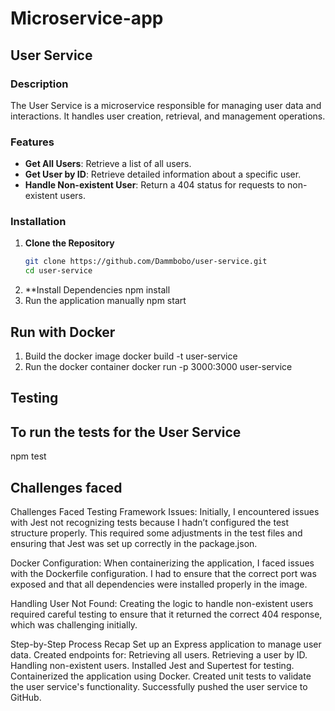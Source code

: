 # Microservice-app

## User Service

### Description
The User Service is a microservice responsible for managing user data and interactions. It handles user creation, retrieval, and management operations.

### Features
- **Get All Users**: Retrieve a list of all users.
- **Get User by ID**: Retrieve detailed information about a specific user.
- **Handle Non-existent User**: Return a 404 status for requests to non-existent users.

### Installation

1. **Clone the Repository**
   ```bash
   git clone https://github.com/Dammbobo/user-service.git
   cd user-service
2. **Install Dependencies
    npm install
3. Run the application manually 
    npm start
## Run with Docker
1. Build the docker image 
    docker build -t user-service 
2. Run the docker container
    docker run -p 3000:3000 user-service
## Testing 
## To run the tests for the User Service
   npm test
## Challenges faced 
Challenges Faced
Testing Framework Issues: Initially, I encountered issues with Jest not recognizing tests because I hadn’t configured the test structure properly. This required some adjustments in the test files and ensuring that Jest was set up correctly in the package.json.

Docker Configuration: When containerizing the application, I faced issues with the Dockerfile configuration. I had to ensure that the correct port was exposed and that all dependencies were installed properly in the image.

Handling User Not Found: Creating the logic to handle non-existent users required careful testing to ensure that it returned the correct 404 response, which was challenging initially.

Step-by-Step Process Recap
Set up an Express application to manage user data.
Created endpoints for:
Retrieving all users.
Retrieving a user by ID.
Handling non-existent users.
Installed Jest and Supertest for testing.
Containerized the application using Docker.
Created unit tests to validate the user service's functionality.
Successfully pushed the user service to GitHub.
